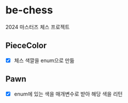 # be-chess

2024 마스터즈 체스 프로젝트

## PieceColor
- [x] 체스 색깔을 enum으로 만듦

## Pawn
- [x] enum에 있는 색을 매개변수로 받아 해당 색을 리턴